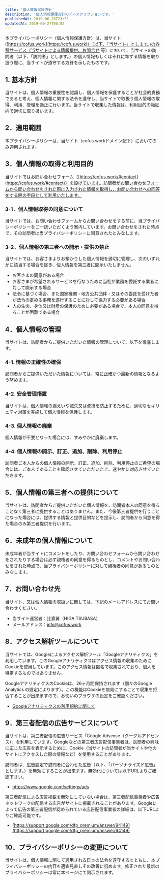 ```yaml
---
title: '個人情報保護方針'
description: '個人情報保護方針のディスクリプションです。'
publishedAt: 2019-06-26T23:51
updatedAt: 2019-06-27T00:02
---
```


本プライバシーポリシー（個人情報保護方針）は、当サイト([https://cofus.work](https://cofus.work)）（以下、「当サイト」とします。)の各種サービス（当サイトによる情報提供、お問合せ 等）において、当サイトの訪問者（以下、「訪問者」とします。）の個人情報もしくはそれに準ずる情報を取り扱う際に、当サイトが遵守する方針を示したものです。

## 1. 基本方針

当サイトは、個人情報の重要性を認識し、個人情報を保護することが社会的責務であると考え、個人情報に関する法令を遵守し、当サイトで取扱う個人情報の取得、利用、管理を適正に行います。当サイトで収集した情報は、利用目的の範囲内で適切に取り扱います。

## 2．適用範囲

本プライバシーポリシーは、当サイト（cofus.workドメイン配下）においてのみ適用されます。

## 3．個人情報の取得と利用目的

当サイトではお問い合わせフォーム（[https://cofus.work/#contact](https://cofus.work/#contact)）を設けています。訪問者がお問い合わせフォームから問い合わせをされた際に入力された情報を取得し、お問い合わせへの回答をする際の手段として利用いたします。

### 3-1．個人情報取得の同意について

当サイトでは、お問い合わせフォームからお問い合わせをする前に、当プライバシーポリシーをご一読いただくよう案内しています。お問い合わせをされた時点で、その訪問者は当プライバシーポリシーに同意されたとみなします。

### 3-2．個人情報の第三者への開示・提供の禁止

当サイトでは、お客さまよりお預かりした個人情報を適切に管理し、次のいずれかに該当する場合を除き、個人情報を第三者に開示いたしません。

- お客さまの同意がある場合
- お客さまが希望されるサービスを行なうために当社が業務を委託する業者に対して開示する場合
- 法令に基づく場合、また国家機関・地方公共団体・又はその委託を受けた者が法令の定める事務を遂行することに対して協力する必要がある場合
- 人の生命、身体又は財産の保護のために必要がある場合で、本人の同意を得ることが困難である場合

## 4．個人情報の管理

当サイトは、訪問者からご提供いただいた情報の管理について、以下を徹底します。

### 4-1. 情報の正確性の確保

訪問者からご提供いただいた情報については、常に正確かつ最新の情報となるよう努めます。

### 4-2. 安全管理措置

当サイトは、個人情報の漏えいや滅失又は棄損を防止するために、適切なセキリュティ対策を実施して個人情報を保護します。

### 4-3. 個人情報の廃棄

個人情報が不要となった場合には、すみやかに廃棄します。

### 4-4. 個人情報の開示、訂正、追加、削除、利用停止

訪問者ご本人からの個人情報の開示、訂正、追加、削除、利用停止のご希望の場合には、ご本人であることを確認させていただいた上、速やかに対応させていただきます。

## 5．個人情報の第三者への提供について

当サイトは、訪問者からご提供いただいた個人情報を、訪問者本人の同意を得ることなく第三者に提供することはありません。また、今後第三者提供を行うことになった場合には、提供する情報と提供目的などを提示し、訪問者から同意を得た場合のみ第三者提供を行います。

## 6．未成年の個人情報について

未成年者が当サイトにコメントをしたり、お問い合わせフォームから問い合わせをされたりする場合は必ず親権者の同意を得るものとし、コメントやお問い合わせをされた時点で、当プライバシーポリシーに対して親権者の同意があるものとみなします。

## 7．お問い合わせ先

当サイト、又は個人情報の取扱いに関しては、下記のメールアドレスにてお問い合わせください。

- 当サイト運営者：比嘉翼（HIGA TSUBASA）
- メールアドレス：info@cofus.work

## 8．アクセス解析ツールについて

当サイトでは、Googleによるアクセス解析ツール「Googleアナリティクス」を利用しています。このGoogleアナリティクスはアクセス情報の収集のためにCookieを使用しています。このアクセス情報は匿名で収集されており、個人を特定するものではありません。

GoogleアナリティクスのCookieは、26ヶ月間保持されます（個々のGoogle Analytics の設定によります）。この機能はCookieを無効にすることで収集を拒否することが出来ますので、お使いのブラウザの設定をご確認ください。

- [Googleアナリティクスの利用規約に関して](https://www.google.com/analytics/terms/jp.html)

## 9．第三者配信の広告サービスについて

当サイトは、第三者配信の広告サービス「Google Adsense（グーグルアドセンス）」を利用しています。Googleなどの第三者広告配信事業者は、訪問者の興味に応じた広告を表示するために、Cookie（当サイトの訪問者が当サイトや他のサイトにアクセスした際の情報など）を使用することがあります。

訪問者は、広告設定で訪問者に合わせた広告（以下、「パーソナライズド広告」とします。）を無効にすることが出来ます。無効化については以下URLよりご確認下さい。

- <https://www.google.com/settings/ads>

第三者配信による広告掲載を無効にしていない場合は、第三者配信事業者や広告ネットワークの配信する広告がサイトに掲載されることがあります。Googleによって広告の第三者配信が認められている広告配信事業者の詳細は、以下URLよりご確認可能です。

- [https://support.google.com/dfp_premium/answer/94149](https://support.google.com/dfp_premium/answer/94149)

## 10．プライバシーポリシーの変更について

当サイトは、個人情報に関して適用される日本の法令を遵守するとともに、本プライバシーポリシーの内容を適宜見直しその改善に努めます。修正された最新のプライバシーポリシーは常に本ページにて開示されます。
